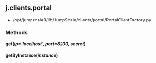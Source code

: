 <!-- toc -->
## j.clients.portal

- /opt/jumpscale8/lib/JumpScale/clients/portal/PortalClientFactory.py

### Methods

#### get(*ip='localhost', port=8200, secret*) 

#### getByInstance(*instance*)
